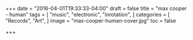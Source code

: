 +++
date = "2016-04-01T19:33:33-04:00"
draft = false
title = "max cooper - human"
tags = [
    "music",
    "electronic",
    "inrotation",
]
categories = [
    "Records",
    "Art",
]
image = "max-cooper-human-cover.jpg"
toc = false

+++

